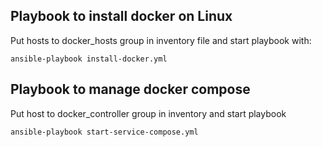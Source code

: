 ## Playbook to install docker on Linux

Put hosts to docker_hosts group in inventory file and start playbook with: 
```
ansible-playbook install-docker.yml
```

## Playbook to manage docker compose

Put host to docker_controller group in inventory and start playbook
```
ansible-playbook start-service-compose.yml
```